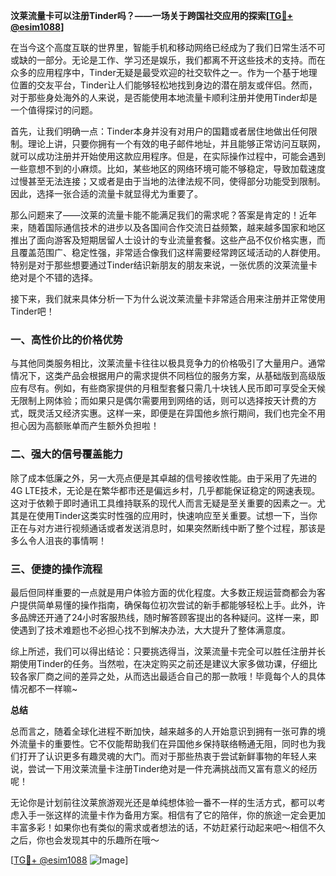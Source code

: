 **汶莱流量卡可以注册Tinder吗？——一场关于跨国社交应用的探索[[TG💪+ @esim1088](https://t.me/s/esim1088)]**

在当今这个高度互联的世界里，智能手机和移动网络已经成为了我们日常生活不可或缺的一部分。无论是工作、学习还是娱乐，我们都离不开这些技术的支持。而在众多的应用程序中，Tinder无疑是最受欢迎的社交软件之一。作为一个基于地理位置的交友平台，Tinder让人们能够轻松地找到身边的潜在朋友或伴侣。然而，对于那些身处海外的人来说，是否能使用本地流量卡顺利注册并使用Tinder却是一个值得探讨的问题。

首先，让我们明确一点：Tinder本身并没有对用户的国籍或者居住地做出任何限制。理论上讲，只要你拥有一个有效的电子邮件地址，并且能够正常访问互联网，就可以成功注册并开始使用这款应用程序。但是，在实际操作过程中，可能会遇到一些意想不到的小麻烦。比如，某些地区的网络环境可能不够稳定，导致加载速度过慢甚至无法连接；又或者是由于当地的法律法规不同，使得部分功能受到限制。因此，选择一张合适的流量卡就显得尤为重要了。

那么问题来了——汶莱的流量卡能不能满足我们的需求呢？答案是肯定的！近年来，随着国际通信技术的进步以及各国间合作交流日益频繁，越来越多国家和地区推出了面向游客及短期居留人士设计的专业流量套餐。这些产品不仅价格实惠，而且覆盖范围广、稳定性强，非常适合像我们这样需要经常跨区域活动的人群使用。特别是对于那些想要通过Tinder结识新朋友的朋友来说，一张优质的汶莱流量卡绝对是个不错的选择。

接下来，我们就来具体分析一下为什么说汶莱流量卡非常适合用来注册并正常使用Tinder吧！

### 一、高性价比的价格优势

与其他同类服务相比，汶莱流量卡往往以极具竞争力的价格吸引了大量用户。通常情况下，这类产品会根据用户的需求提供不同档位的服务方案，从基础版到高级版应有尽有。例如，有些商家提供的月租型套餐只需几十块钱人民币即可享受全天候无限制上网体验；而如果只是偶尔需要用到网络的话，则可以选择按天计费的方式，既灵活又经济实惠。这样一来，即便是在异国他乡旅行期间，我们也完全不用担心因为高额账单而产生额外负担啦！

### 二、强大的信号覆盖能力

除了成本低廉之外，另一大亮点便是其卓越的信号接收性能。由于采用了先进的4G LTE技术，无论是在繁华都市还是偏远乡村，几乎都能保证稳定的网速表现。这对于依赖于即时通讯工具维持联系的现代人而言无疑是至关重要的因素之一。尤其是在使用Tinder这类实时性强的应用时，快速响应至关重要。试想一下，当你正在与对方进行视频通话或者发送消息时，如果突然断线中断了整个过程，那该是多么令人沮丧的事情啊！

### 三、便捷的操作流程

最后但同样重要的一点就是用户体验方面的优化程度。大多数正规运营商都会为客户提供简单易懂的操作指南，确保每位初次尝试的新手都能够轻松上手。此外，许多品牌还开通了24小时客服热线，随时解答顾客提出的各种疑问。这样一来，即使遇到了技术难题也不必担心找不到解决办法，大大提升了整体满意度。

综上所述，我们可以得出结论：只要挑选得当，汶莱流量卡完全可以胜任注册并长期使用Tinder的任务。当然啦，在决定购买之前还是建议大家多做功课，仔细比较各家厂商之间的差异之处，从而选出最适合自己的那一款哦！毕竟每个人的具体情况都不一样嘛~

**总结**

总而言之，随着全球化进程不断加快，越来越多的人开始意识到拥有一张可靠的境外流量卡的重要性。它不仅能帮助我们在异国他乡保持联络畅通无阻，同时也为我们打开了认识更多有趣灵魂的大门。而对于那些热衷于尝试新鲜事物的年轻人来说，尝试一下用汶莱流量卡注册Tinder绝对是一件充满挑战而又富有意义的经历呢！

无论你是计划前往汶莱旅游观光还是单纯想体验一番不一样的生活方式，都可以考虑入手一张这样的流量卡作为备用方案。相信有了它的陪伴，你的旅途一定会更加丰富多彩！如果你也有类似的需求或者想法的话，不妨赶紧行动起来吧～相信不久之后，你也会发现其中的乐趣所在哦～

[[TG💪+ @esim1088](https://t.me/s/esim1088) ![Image](https://i.postimg.cc/4NQfJmqS/Snipaste-2025-05-13-00-14-12.png)]